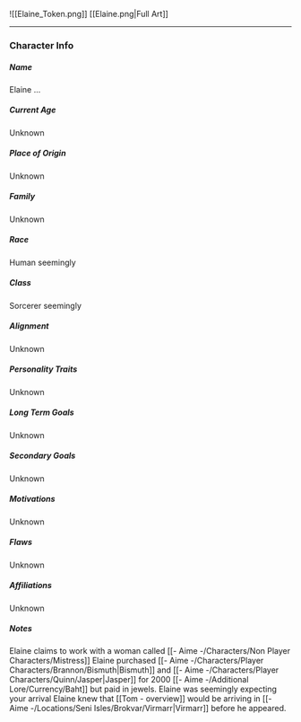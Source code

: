![[Elaine_Token.png]]
[[Elaine.png|Full Art]]

---
### Character Info

##### Name 
Elaine ...

##### Current Age
Unknown

##### Place of Origin
Unknown

##### Family
Unknown

##### Race
Human seemingly

##### Class
Sorcerer seemingly

##### Alignment
Unknown

##### Personality Traits
Unknown

##### Long Term Goals
Unknown

##### Secondary Goals
Unknown

##### Motivations
Unknown

##### Flaws
Unknown

##### Affiliations
Unknown

##### Notes
Elaine claims to work with a woman called [[- Aime -/Characters/Non Player Characters/Mistress]]
Elaine purchased [[- Aime -/Characters/Player Characters/Brannon/Bismuth|Bismuth]] and [[- Aime -/Characters/Player Characters/Quinn/Jasper|Jasper]] for 2000 [[- Aime -/Additional Lore/Currency/Baht]] but paid in jewels. 
Elaine was seemingly expecting your arrival
Elaine knew that [[Tom - overview]] would be arriving in [[- Aime -/Locations/Seni Isles/Brokvar/Virmarr|Virmarr]] before he appeared. 